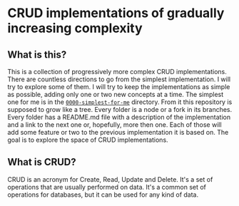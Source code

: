 # CRUD implementations of gradually increasing complexity

## What is this?

This is a collection of progressively more complex CRUD implementations. There are countless directions to go from the simplest implementation. I will try to explore some of them. I will try to keep the implementations as simple as possible, adding only one or two new concepts at a time. The simplest one for me is in the [`0000-simplest-for-me`](0000-simplest-for-me) directory. From it this repository is supposed to grow like a tree. Every folder is a node or a fork in its branches. Every folder has a README.md file with a description of the implementation and a link to the next one or, hopefully, more then one. Each of those will add some feature or two to the previous implementation it is based on. The goal is to explore the space of CRUD implementations.

## What is CRUD?

CRUD is an acronym for Create, Read, Update and Delete. It's a set of operations that are usually performed on data. It's a common set of operations for databases, but it can be used for any kind of data.

